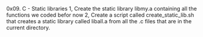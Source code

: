 0x09. C - Static libraries
1, Create the static library libmy.a containing all the functions we coded befor now
2, Create a script called create_static_lib.sh 
that creates a static library called liball.a from all the .c files that are in the current directory.
